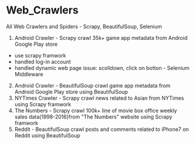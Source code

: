 # Web_Crawlers
All Web Crawlers and Spiders - Scrapy, BeautifulSoup, Selenium 

1. Android Crawler - Scrapy
crawl 35k+ game app metadata from Android Google Play store
* use scrapy framwork 
* handled log-in account 
* handled dynamic web page issue: scolldown, click on botton - Selenium Middleware

2. Android Crawler - BeautifulSoup
crawl game app metadata from Android Google Play store using BeautifulSoup
3. NYTimes Crawler - Scrapy
crawl news related to Asian from NYTimes using Scrapy framwork
4. The Numbers - Scrapy
crawl 100k+ line of movie box office weekly sales data(1998-2016)from "The Numbers" website using Scrapy framwork
5. Reddit - BeautifulSoup 
crawl posts and comments related to iPhone7 on Reddit using BeautifulSoup
